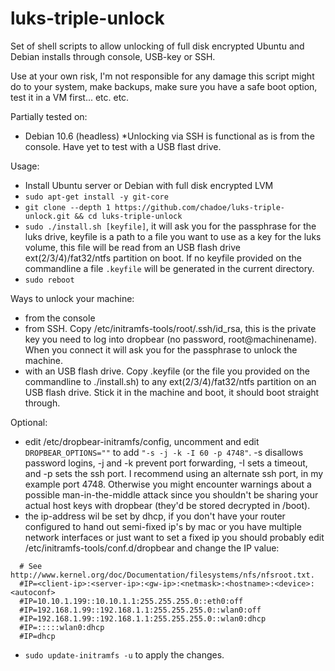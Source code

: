 # luks-triple-unlock
Set of shell scripts to allow unlocking of full disk encrypted Ubuntu and Debian installs through console, USB-key or SSH.

Use at your own risk, I'm not responsible for any damage this script might do to your system, make backups, make sure you have a safe boot option, test it in a VM first... etc. etc.

Partially tested on:
- Debian 10.6 (headless)
*Unlocking via SSH is functional as is from the console. Have yet to test with a USB flast drive.

Usage:
- Install Ubuntu server or Debian with full disk encrypted LVM
- `sudo apt-get install -y git-core`
- `git clone --depth 1 https://github.com/chadoe/luks-triple-unlock.git && cd luks-triple-unlock`
- `sudo ./install.sh [keyfile]`, it will ask you for the passphrase for the luks drive, keyfile is a path to a file you want to use as a key for the luks volume, this file will be read from an USB flash drive ext(2/3/4)/fat32/ntfs partition on boot. If no keyfile provided on the commandline a file `.keyfile` will be generated in the current directory. 
- `sudo reboot`

Ways to unlock your machine:
- from the console
- from SSH. Copy /etc/initramfs-tools/root/.ssh/id_rsa, this is the private key you need to log into dropbear (no password, root@machinename). When you connect it will ask you for the passphrase to unlock the machine.
- with an USB flash drive. Copy .keyfile (or the file you provided on the commandline to ./install.sh) to any ext(2/3/4)/fat32/ntfs partition on an USB flash drive. Stick it in the machine and boot, it should boot straight through.

Optional:
- edit /etc/dropbear-initramfs/config, uncomment and edit `DROPBEAR_OPTIONS=""` to add `"-s -j -k -I 60 -p 4748"`. -s disallows password logins, -j and -k prevent port forwarding, -I sets a timeout, and -p sets the ssh port. I recommend using an alternate ssh port, in my example port 4748. Otherwise you might encounter warnings about a possible man-in-the-middle attack since you shouldn't be sharing your actual host keys with dropbear (they'd be stored decrypted in /boot).
- the ip-address wil be set by dhcp, if you don't have your router configured to hand out semi-fixed ip's by mac or you have multiple network interfaces or just want to set a fixed ip you should probably edit /etc/initramfs-tools/conf.d/dropbear and change the IP value:
```DROPBEAR=y
  # See http://www.kernel.org/doc/Documentation/filesystems/nfs/nfsroot.txt.
  #IP=<client-ip>:<server-ip>:<gw-ip>:<netmask>:<hostname>:<device>:<autoconf>
  #IP=10.10.1.199::10.10.1.1:255.255.255.0::eth0:off
  #IP=192.168.1.99::192.168.1.1:255.255.255.0::wlan0:off
  #IP=192.168.1.99::192.168.1.1:255.255.255.0::wlan0:dhcp
  #IP=:::::wlan0:dhcp
  #IP=dhcp
```
- `sudo update-initramfs -u` to apply the changes.
